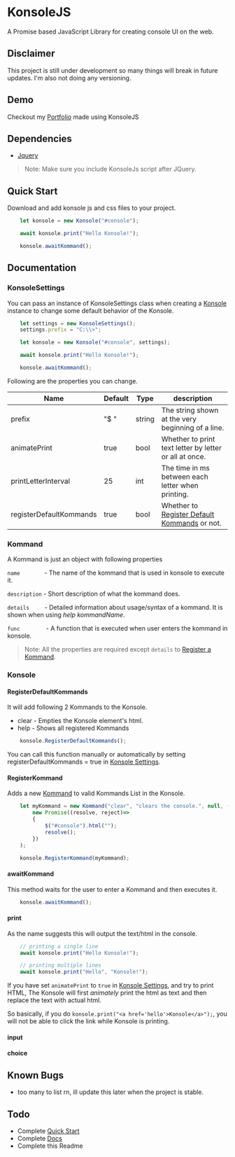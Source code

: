 # KonsoleJS
A Promise based JavaScript Library for creating console UI on the web.

## Disclaimer
This project is still under development so many things will break in future updates.
I'm also not doing any versioning.

## Demo
Checkout my [Portfolio](https://husnaintaj.github.io/Portfolio/) made using  KonsoleJS

## Dependencies 
- [Jquery](https://code.jquery.com/jquery-3.6.0.min.js)

> Note: Make sure you include KonsoleJs script after JQuery.

## Quick Start
Download and add konsole js and css files to your project.
```js
	let konsole = new Konsole("#console");

	await konsole.print("Hello Konsole!");

	konsole.awaitKommand();
```

## Documentation
### KonsoleSettings

You can pass an instance of KonsoleSettings class when creating a [Konsole](#konsole) instance to change some default behavior of the Konsole.

```js
	let settings = new KonsoleSettings();
	settings.prefix = "C:\\>";

	let konsole = new Konsole("#console", settings);

	await konsole.print("Hello Konsole!");

	konsole.awaitKommand();
```

Following are the properties you can change.

| Name | Default | Type | description |
| ------ | ------ | ------ | ------ |
| prefix | "$ " | string | The string shown at the very beginning of a line. |
| animatePrint | true | bool | Whether to print text letter by letter or all at once. |
| printLetterInterval | 25 | int | The time in ms between each letter when printing. |
| registerDefaultKommands | true | bool | Whether to [Register Default Kommands](#registerdefaultkommands) or not. |

### Kommand
A Kommand is just an object with following properties

`name`&emsp;&emsp;&emsp;&emsp;- The name of the kommand that is used in konsole to execute it.

`description` - Short description of what the kommand does.

`details`&emsp;&emsp;&ensp;- Detailed information about usage/syntax of a kommand. It is shown when using *help kommandName*.

`func`&emsp;&emsp;&emsp;&emsp;&nbsp;- A function that is executed when user enters the kommand in konsole.

> Note: All the properties are required except `details` to [Register a Kommand](#registerkommand).

### Konsole
#### RegisterDefaultKommands
It will add following 2 Kommands to the Konsole.
- clear - Empties the Konsole element's html.
- help - Shows all registered Kommands
```js
	konsole.RegisterDefaultKommands();
```
You can call this function manually or automatically by setting registerDefaultKommands = true in [Konsole Settings](#konsolesettings).

#### RegisterKommand
Adds a new [Kommand](#kommand) to valid Kommands List in the Konsole.
```js
	let myKommand = new Kommand("clear", "clears the console.", null, () =>
		new Promise((resolve, reject)=>
		{
			$("#console").html("");
			resolve();
		})
	);

	konsole.RegisterKommand(myKommand);
```

#### awaitKommand
This method waits for the user to enter a Kommand and then executes it.
```js
	konsole.awaitKommand();
```

#### print
As the name suggests this will output the text/html in the console.
```js
	// printing a single line
	await konsole.print("Hello Konsole!");

	// printing multiple lines 
	await konsole.print("Hello", "Konsole!");
```
If you have set `animatePrint` to `true` in [Konsole Settings](#konsolesettings), and try to print HTML, The Konsole will first *animately* print the html as text and then replace the text with actual html.

So basically, if you do `konsole.print("<a href='hello'>Konsole</a>");`, you will not be able to click the link while Konsole is printing.

#### input
#### choice

## Known Bugs
- too many to list rn, ill update this later when the project is stable.

## Todo
- Complete [Quick Start](#quick-start)
- Complete [Docs](#documentation)
- Complete this Readme